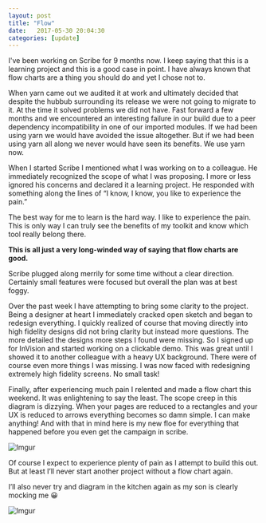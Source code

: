 ```yaml
---
layout: post
title: "Flow"
date:   2017-05-30 20:04:30
categories: [update]
---
```


I've been working on Scribe for 9 months now. I keep saying that this is a learning project and this is a good case in point. I have always known that flow charts are a thing you should do and yet I chose not to.

When yarn came out we audited it at work and ultimately decided that despite the hubbub surrounding its release we were not going to migrate to it. At the time it solved problems we did not have. Fast forward a few months and we encountered an interesting failure in our build due to a peer dependency incompatibility in one of our imported modules. If we had been using yarn we would have avoided the issue altogether. But if we had been using yarn all along we never would have seen its benefits. We use yarn now.

When I started Scribe I mentioned what I was working on to a colleague. He immediately recognized the scope of what I was proposing. I more or less ignored his concerns and declared it a learning project. He responded with something along the lines of “I know, I know, you like to experience the pain.”

The best way for me to learn is the hard way. I like to experience the pain. This is only way I can truly see the benefits of my toolkit and know which tool really belong there.

**This is all just a very long-winded way of saying that flow charts are good.**

Scribe plugged along merrily for some time without a clear direction. Certainly small features were focused but overall the plan was at best foggy.

Over the past week I have attempting to bring some clarity to the project. Being a designer at heart I immediately cracked open sketch and began to redesign everything. I quickly realized of course that moving directly into high fidelity designs did not bring clarity but instead more questions. The more detailed the designs more steps I found were missing. So I signed up for InVision and started working on a clickable demo. This was great until I showed it to another colleague with a heavy UX background. There were of course even more things I was missing. I was now faced with redesigning extremely high fidelity screens. No small task!

Finally, after experiencing much pain I relented and made a flow chart this weekend. It was enlightening to say the least. The scope creep in this diagram is dizzying. When your pages are reduced to a rectangles and your UX is reduced to arrows everything becomes so damn simple. I can make anything! And with that in mind here is my new floe for everything that happened before you even get the campaign in scribe.

![Imgur](http://i.imgur.com/VtNJSAE.png)

Of course I expect to experience plenty of pain as I attempt to build this out. But at least I’ll never start another project without a flow chart again.

I’ll also never try and diagram in the kitchen again as my son is clearly mocking me 😀

![Imgur](http://i.imgur.com/bjvMavx.jpg)
